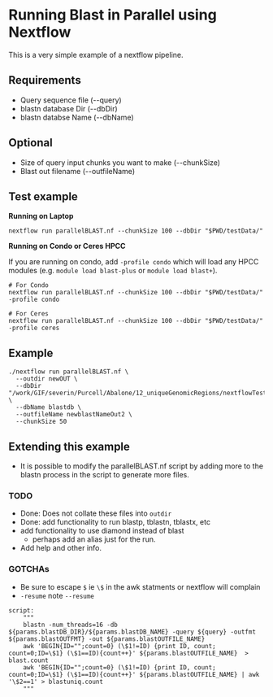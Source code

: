 # Running Blast in Parallel using Nextflow

This is a very simple example of a nextflow pipeline.

## Requirements

* Query sequence file (--query)
* blastn database Dir (--dbDir)
* blastn databse Name (--dbName)

## Optional
* Size of query input chunks you want to make (--chunkSize)
* Blast out filename (--outfileName)

## Test example

**Running on Laptop**

```
nextflow run parallelBLAST.nf --chunkSize 100 --dbDir "$PWD/testData/"
```

**Running on Condo or Ceres HPCC**

If you are running on condo, add `-profile condo` which will load any HPCC modules (e.g. `module load blast-plus` or `module load blast+`).

```
# For Condo
nextflow run parallelBLAST.nf --chunkSize 100 --dbDir "$PWD/testData/" -profile condo

# For Ceres
nextflow run parallelBLAST.nf --chunkSize 100 --dbDir "$PWD/testData/" -profile ceres
```

## Example
```
./nextflow run parallelBLAST.nf \
  --outdir newOUT \
  --dbDir "/work/GIF/severin/Purcell/Abalone/12_uniqueGenomicRegions/nextflowTest/out_dir" \
  --dbName blastdb \
  --outfileName newblastNameOut2 \
  --chunkSize 50
```


## Extending this example

* It is possible to modify the parallelBLAST.nf script by adding more to the blastn process in the script to generate more files.

### TODO
  * Done: Does not collate these files into `outdir`
  * Done: add functionality to run blastp, tblastn, tblastx, etc
  * add functionality to use diamond instead of blast
    * perhaps add an alias just for the run.
  * Add help and other info.

### GOTCHAs
  * Be sure to escape `$` ie `\$` in the awk statments or nextflow will complain
  * `-resume` note `--resume`

```
script:
    """
    blastn -num_threads=16 -db ${params.blastDB_DIR}/${params.blastDB_NAME} -query ${query} -outfmt ${params.blastOUTFMT} -out ${params.blastOUTFILE_NAME}
    awk 'BEGIN{ID="";count=0} (\$1!=ID) {print ID, count; count=0;ID=\$1} (\$1==ID){count++}' ${params.blastOUTFILE_NAME}  > blast.count
    awk 'BEGIN{ID="";count=0} (\$1!=ID) {print ID, count; count=0;ID=\$1} (\$1==ID){count++}' ${params.blastOUTFILE_NAME} | awk '\$2==1' > blastuniq.count
    """
```
